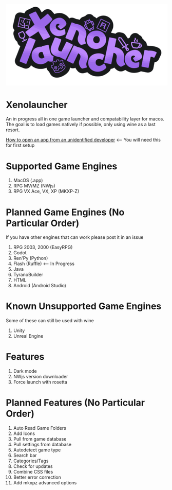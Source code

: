 ![Xenolauncher Logo](https://raw.githubusercontent.com/m5kro/Xenolauncher/main/Xenolauncher.png)
# Xenolauncher
An in progress all in one game launcher and compatability layer for macos. The goal is to load games natively if possible, only using wine as a last resort.

[How to open an app from an unidentified developer](https://support.apple.com/guide/mac-help/open-a-mac-app-from-an-unknown-developer-mh40616/mac) <-- You will need this for first setup

# Supported Game Engines
1. MacOS (.app)
2. RPG MV/MZ (NWjs)
3. RPG VX Ace, VX, XP (MKXP-Z)

# Planned Game Engines (No Particular Order)
If you have other engines that can work please post it in an issue<br>
1. RPG 2003, 2000 (EasyRPG)
2. Godot
3. Ren'Py (Python)
4. Flash (Ruffle) <-- In Progress
5. Java
6. TyranoBuilder
7. HTML
8. Android (Android Studio)

# Known Unsupported Game Engines
Some of these can still be used with wine<br>
1. Unity
2. Unreal Engine

# Features
1. Dark mode
2. NWjs version downloader
3. Force launch with rosetta

# Planned Features (No Particular Order)
1. Auto Read Game Folders
2. Add Icons
3. Pull from game database
4. Pull settings from database
5. Autodetect game type
6. Search bar
7. Categories/Tags
8. Check for updates
9. Combine CSS files
10. Better error correction
11. Add mkxpz advanced options
